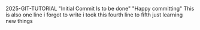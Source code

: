 2025-GIT-TUTORIAL
"Initial Commit Is to be done"
"Happy committing"
This is also one line i forgot to write
i took this fourth line to fifth just learning new things
